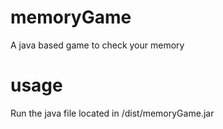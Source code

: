 # memoryGame
A java based game to check your memory

# usage
Run the java file located in /dist/memoryGame.jar


